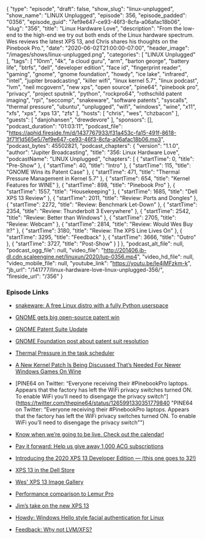 {
  "type": "episode",
  "draft": false,
  "show_slug": "linux-unplugged",
  "show_name": "LINUX Unplugged",
  "episode": 356,
  "episode_padded": "0356",
  "episode_guid": "7ef9e647-ce93-46f3-8cfa-a06afac18b06",
  "slug": "356",
  "title": "Linux Hardware Love",
  "description": "From the low-end to the high-end we try out both ends of the Linux hardware spectrum. Wes reviews the latest XPS 13, and Chris shares his thoughts on the Pinebook Pro.",
  "date": "2020-06-02T21:00:00-07:00",
  "header_image": "/images/shows/linux-unplugged.png",
  "categories": [
    "LINUX Unplugged"
  ],
  "tags": [
    "10nm",
    "4k",
    "a cloud guru",
    "arm",
    "barton george",
    "battery life",
    "btrfs",
    "dell",
    "developer edition",
    "face id",
    "fingerprint reader",
    "gaming",
    "gnome",
    "gnome foundation",
    "howdy",
    "ice lake",
    "infrared",
    "intel",
    "jupiter broadcasting",
    "killer wifi",
    "linux kernel 5.7",
    "linux podcast",
    "lvm",
    "neil mcgovern",
    "new xps",
    "open source",
    "pine64",
    "pinebook pro",
    "privacy",
    "project sputnik",
    "python",
    "rockpro64",
    "rothschild patent imaging",
    "rpi",
    "seccomp",
    "snakeware",
    "software patents",
    "syscalls",
    "thermal pressure",
    "ubuntu",
    "unplugged",
    "wifi",
    "windows",
    "wine",
    "x11",
    "xfs",
    "xps",
    "xps 13",
    "zfs"
  ],
  "hosts": [
    "chris",
    "wes",
    "chzbacon"
  ],
  "guests": [
    "danjohansen",
    "drewdevore"
  ],
  "sponsors": [],
  "podcast_duration": "01:03:11",
  "podcast_file": "https://aphid.fireside.fm/d/1437767933/f31a453c-fa15-491f-8618-3f71f1d565e5/7ef9e647-ce93-46f3-8cfa-a06afac18b06.mp3",
  "podcast_bytes": 45502821,
  "podcast_chapters": {
    "version": "1.1.0",
    "author": "Jupiter Broadcasting",
    "title": "356: Linux Hardware Love",
    "podcastName": "LINUX Unplugged",
    "chapters": [
      {
        "startTime": 0,
        "title": "Pre-Show"
      },
      {
        "startTime": 40,
        "title": "Intro"
      },
      {
        "startTime": 115,
        "title": "GNOME Wins its Patent Case"
      },
      {
        "startTime": 471,
        "title": "Thermal Pressure Management in Kernel 5.7"
      },
      {
        "startTime": 654,
        "title": "Kernel Features for WINE"
      },
      {
        "startTime": 898,
        "title": "Pinebook Pro"
      },
      {
        "startTime": 1557,
        "title": "Housekeeping"
      },
      {
        "startTime": 1685,
        "title": "Dell XPS 13 Review"
      },
      {
        "startTime": 2011,
        "title": "Review: Ports and Dongles"
      },
      {
        "startTime": 2272,
        "title": "Review: Benchmark Let-Down"
      },
      {
        "startTime": 2354,
        "title": "Review: Thunderbolt 3 Everywhere"
      },
      {
        "startTime": 2542,
        "title": "Review: Better than Windows"
      },
      {
        "startTime": 2705,
        "title": "Review: Webcam"
      },
      {
        "startTime": 2814,
        "title": "Review: Would Wes Buy It?"
      },
      {
        "startTime": 3180,
        "title": "Review: The XPS Line Lives On"
      },
      {
        "startTime": 3295,
        "title": "Feedback"
      },
      {
        "startTime": 3666,
        "title": "Outro"
      },
      {
        "startTime": 3727,
        "title": "Post-Show"
      }
    ]
  },
  "podcast_alt_file": null,
  "podcast_ogg_file": null,
  "video_file": "http://201406.jb-dl.cdn.scaleengine.net/linuxun/2020/lup-0356.mp4",
  "video_hd_file": null,
  "video_mobile_file": null,
  "youtube_link": "https://youtu.be/Ie4jMFzkm-k",
  "jb_url": "/141777/linux-hardware-love-linux-unplugged-356/",
  "fireside_url": "/356"
}


### Episode Links

  * [snakeware: A free Linux distro with a fully Python userspace](https://github.com/joshiemoore/snakeware "snakeware: A free Linux distro with a fully Python userspace")
  * [GNOME gets big open-source patent win](https://www.zdnet.com/article/gnome-gets-big-open-source-patent-win/ "GNOME gets big open-source patent win")
  * [GNOME Patent Suite Update ](https://slexy.org/view/s2mQpYSDwQ "GNOME Patent Suite Update
")

  * [GNOME Foundation post about patent suit resolution](https://www.gnome.org/news/2020/05/patent-case-against-gnome-resolved/ "GNOME Foundation post about patent suit resolution")
  * [Thermal Pressure in the task scheduler](https://kernelnewbies.org/Linux_5.7#Thermal_Pressure_in_the_task_scheduler "Thermal Pressure in the task scheduler")
  * [A New Kernel Patch Is Being Discussed That’s Needed For Newer Windows Games On Wine](https://www.phoronix.com/scan.php?page=news_item&px=Linux-Syscall-Isolate-Memory "A New Kernel Patch Is Being Discussed That’s Needed For Newer Windows Games On Wine")
  * [PINE64 on Twitter: “Everyone receiving their #PinebookPro laptops. Appears that the factory has left the WiFi privacy switches turned ON. To enable WiFi you’ll need to disengage the privacy switch"](https://twitter.com/thepine64/status/1265991330351779840 "PINE64 on Twitter: “Everyone receiving their #PinebookPro laptops. Appears that the factory has left the WiFi privacy switches turned ON. To enable WiFi you’ll need to disengage the privacy switch"")
  * [Know when we’re going to be live. Check out the calendar!](https://www.jupiterbroadcasting.com/release-calendar/ "Know when we’re going to be live. Check out the calendar!")
  * [Pay it forward: Help us give away 1,000 ACG subscriptions ](https://info.acloud.guru/resources/pay-it-forward "Pay it forward: Help us give away 1,000 ACG subscriptions
")

  * [Introducing the 2020 XPS 13 Developer Edition — (this one goes to 32!)](https://bartongeorge.io/2020/01/01/introducing-the-2020-xps-13-developer-edition-this-one-goes-to-32/ "Introducing the 2020 XPS 13 Developer Edition — \(this one goes to 32!\)")
  * [XPS 13 in the Dell Store ](https://www.dell.com/en-us/work/shop/dell-laptops-and-notebooks/sr/laptops/xps-laptops/10th-gen-intel-core?appliedRefinements=18402,10673 "XPS 13 in the Dell Store
")

  * [Wes' XPS 13 Image Gallery](https://imgur.com/a/m8eoso3 "Wes' XPS 13 Image Gallery")
  * [Performance comparison to Lemur Pro](https://openbenchmarking.org/result/2006023-NI-2005019NI59 "Performance comparison to Lemur Pro")
  * [Jim’s take on the new XPS 13](https://arstechnica.com/gadgets/2020/06/dell-xps-13-and-xps-13-developer-edition-side-by-side-review/ "Jim’s take on the new XPS 13")
  * [Howdy: Windows Hello style facial authentication for Linux](https://github.com/boltgolt/howdy "Howdy: Windows Hello style facial authentication for Linux")
  * [Feedback: Why not LVM/XFS?](https://slexy.org/view/s20JqiH53J "Feedback: Why not LVM/XFS?")


